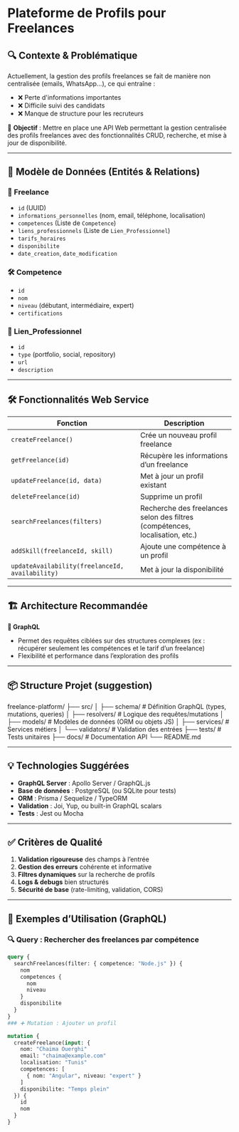 # Plateforme de Profils pour Freelances

## 🔍 Contexte & Problématique

Actuellement, la gestion des profils freelances se fait de manière non centralisée (emails, WhatsApp...), ce qui entraîne :
- ❌ Perte d'informations importantes
- ❌ Difficile suivi des candidats
- ❌ Manque de structure pour les recruteurs

🎯 **Objectif** : Mettre en place une API Web permettant la gestion centralisée des profils freelances avec des fonctionnalités CRUD, recherche, et mise à jour de disponibilité.

---

## 🧩 Modèle de Données (Entités & Relations)

### 📄 Freelance
- `id` (UUID)
- `informations_personnelles` (nom, email, téléphone, localisation)
- `competences` (Liste de `Competence`)
- `liens_professionnels` (Liste de `Lien_Professionnel`)
- `tarifs_horaires`
- `disponibilite`
- `date_creation`, `date_modification`

### 🛠️ Competence
- `id`
- `nom`
- `niveau` (débutant, intermédiaire, expert)
- `certifications`

### 🔗 Lien_Professionnel
- `id`
- `type` (portfolio, social, repository)
- `url`
- `description`

---

## 🛠️ Fonctionnalités Web Service

| Fonction | Description |
|---------|-------------|
| `createFreelance()` | Crée un nouveau profil freelance |
| `getFreelance(id)` | Récupère les informations d’un freelance |
| `updateFreelance(id, data)` | Met à jour un profil existant |
| `deleteFreelance(id)` | Supprime un profil |
| `searchFreelances(filters)` | Recherche des freelances selon des filtres (compétences, localisation, etc.) |
| `addSkill(freelanceId, skill)` | Ajoute une compétence à un profil |
| `updateAvailability(freelanceId, availability)` | Met à jour la disponibilité |

---

## 🏗️ Architecture Recommandée

**🔧 GraphQL**  
- Permet des requêtes ciblées sur des structures complexes (ex : récupérer seulement les compétences et le tarif d’un freelance)
- Flexibilité et performance dans l’exploration des profils

---

## 📦 Structure Projet (suggestion)
freelance-platform/
├── src/
│ ├── schema/ # Définition GraphQL (types, mutations, queries)
│ ├── resolvers/ # Logique des requêtes/mutations
│ ├── models/ # Modèles de données (ORM ou objets JS)
│ ├── services/ # Services métiers
│ └── validators/ # Validation des entrées
├── tests/ # Tests unitaires
├── docs/ # Documentation API
└── README.md


---

## 💡 Technologies Suggérées

- **GraphQL Server** : Apollo Server / GraphQL.js
- **Base de données** : PostgreSQL (ou SQLite pour tests)
- **ORM** : Prisma / Sequelize / TypeORM
- **Validation** : Joi, Yup, ou built-in GraphQL scalars
- **Tests** : Jest ou Mocha

---

## ✅ Critères de Qualité

1. **Validation rigoureuse** des champs à l’entrée
2. **Gestion des erreurs** cohérente et informative
3. **Filtres dynamiques** sur la recherche de profils
4. **Logs & debugs** bien structurés
5. **Sécurité de base** (rate-limiting, validation, CORS)

---

## 📄 Exemples d’Utilisation (GraphQL)

### 🔍 Query : Rechercher des freelances par compétence

```graphql
query {
  searchFreelances(filter: { competence: "Node.js" }) {
    nom
    competences {
      nom
      niveau
    }
    disponibilite
  }
}
### ➕ Mutation : Ajouter un profil

mutation {
  createFreelance(input: {
    nom: "Chaima Ouerghi"
    email: "chaima@example.com"
    localisation: "Tunis"
    competences: [
      { nom: "Angular", niveau: "expert" }
    ]
    disponibilite: "Temps plein"
  }) {
    id
    nom
  }
}


